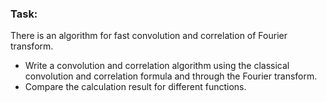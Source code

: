 ### Task:

There is an algorithm for fast convolution and correlation of Fourier transform.
* Write a convolution and correlation algorithm using the classical convolution and correlation formula and through the Fourier transform.
* Compare the calculation result for different functions.

